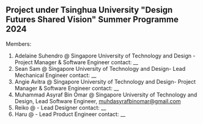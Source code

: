 ## Project under Tsinghua University "Design Futures Shared Vision" Summer Programme 2024

Members:
1) Adelaine Suhendro @ Singapore University of Technology and Design - Project Manager & Software Engineer
contact: __
3) Sean Sam @ Singapore University of Technology and Design- Lead Mechanical Engineer
contact: __
4) Angie Avitra @ Singapore University of Technology and Design- Project Manager & Software Engineer
contact: __
5) Muhammad Asyraf Bin Omar @ Singapore University of Technology and Design, Lead Software Engineer, muhdasyrafbinomar@gmail.com
6) Reiko @  - Lead Designer
contact: __
8) Haru @ - Lead Product Engineer
contact: __


